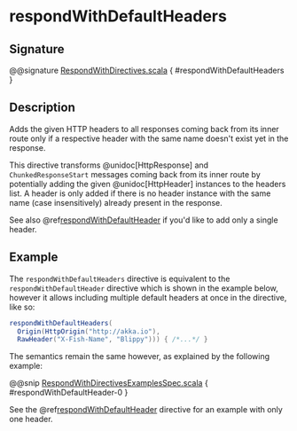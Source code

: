 # respondWithDefaultHeaders

## Signature

@@signature [RespondWithDirectives.scala]($akka-http$/akka-http/src/main/scala/akka/http/scaladsl/server/directives/RespondWithDirectives.scala) { #respondWithDefaultHeaders }

## Description

Adds the given HTTP headers to all responses coming back from its inner route only if a respective header with the same
name doesn't exist yet in the response.

This directive transforms @unidoc[HttpResponse] and `ChunkedResponseStart` messages coming back from its inner route by
potentially adding the given @unidoc[HttpHeader] instances to the headers list.
A header is only added if there is no header instance with the same name (case insensitively) already present in the
response.

See also @ref[respondWithDefaultHeader](respondWithDefaultHeader.md) if you'd like to add only a single header.

## Example

The `respondWithDefaultHeaders` directive is equivalent to the `respondWithDefaultHeader` directive which
is shown in the example below, however it allows including multiple default headers at once in the directive, like so:

```scala
respondWithDefaultHeaders(
  Origin(HttpOrigin("http://akka.io"),
  RawHeader("X-Fish-Name", "Blippy"))) { /*...*/ }
```

The semantics remain the same however, as explained by the following example:

@@snip [RespondWithDirectivesExamplesSpec.scala]($test$/scala/docs/http/scaladsl/server/directives/RespondWithDirectivesExamplesSpec.scala) { #respondWithDefaultHeader-0 }

See the @ref[respondWithDefaultHeader](respondWithDefaultHeader.md) directive for an example with only one header.